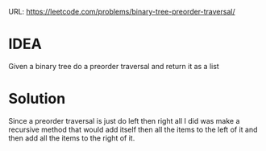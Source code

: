 
URL: https://leetcode.com/problems/binary-tree-preorder-traversal/

# IDEA
Given a binary tree do a preorder traversal and return it as a list

# Solution
Since a preorder traversal is just do left then right all I did was 
make a recursive method that would add itself then all the items to 
the left of it and then add all the items to the right of it.